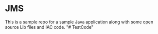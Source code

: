 # JMS
This is a sample repo for a sample Java application along with some open source Lib files and IAC code.
"# TestCode" 
